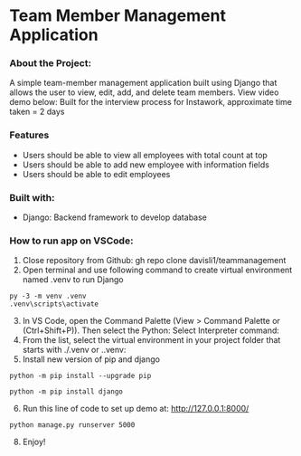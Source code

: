 # Team Member Management Application

### About the Project:
A simple team-member management application built using Django that allows the user to view, edit, add, and delete team members. View video demo below:
Built for the interview process for Instawork, approximate time taken = 2 days

### Features
* Users should be able to view all employees with total count at top
* Users should be able to add new employee with information fields
* Users should be able to edit employees

### Built with:
* Django: Backend framework to develop database

### How to run app on VSCode:
1. Close repository from Github: gh repo clone davisli1/teammanagement
2. Open terminal and use following command to create virtual environment named .venv to run Django 
```
py -3 -m venv .venv
.venv\scripts\activate
```
3. In VS Code, open the Command Palette (View > Command Palette or (Ctrl+Shift+P)). Then select the Python: Select Interpreter command:
4. From the list, select the virtual environment in your project folder that starts with ./.venv or .\.venv:
5. Install new version of pip and django
```
python -m pip install --upgrade pip
```
```
python -m pip install django
```
6. Run this line of code to set up demo at: http://127.0.0.1:8000/
```
python manage.py runserver 5000
```
8. Enjoy!
